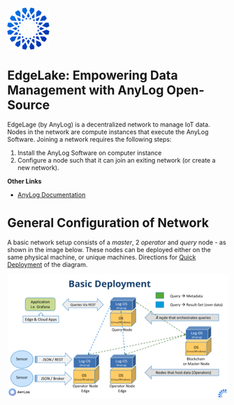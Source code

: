 ![AnyLog Logo](other/anylog_logo.png)

# EdgeLake: Empowering Data Management with AnyLog Open-Source

EdgeLage (by AnyLog) is a decentralized network to manage IoT data. Nodes in the network are compute instances that execute the AnyLog 
Software. Joining a network requires the following steps:
1. Install the AnyLog Software on computer instance
2. Configure a node such that it can join an exiting network (or create a new network).


**Other Links**
* [AnyLog Documentation](https://github.com/AnyLog-co/documentation)


# General Configuration of Network

A basic network setup consists of a _master_, 2 _operator_  and _query_ node - as shown in the image below. These nodes 
can be deployed either on the same physical machine, or unique machines. Directions for [Quick Deployment](https://github.com/AnyLog-co/documentation/blob/master/deployments/Quick%20Deployment.md)
of the diagram. 

![Demo Diagram](other/deployment_diagram.png)



 